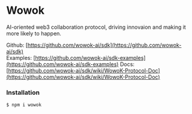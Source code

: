 
# Wowok

AI-oriented web3 collaboration protocol, driving innovaion and making it more likely to happen.

Github: [https://github.com/wowok-ai/sdk](https://github.com/wowok-ai/sdk)   
Examples: [https://github.com/wowok-ai/sdk-examples](https://github.com/wowok-ai/sdk-examples)
Docs:[https://github.com/wowok-ai/sdk/wiki/WowoK-Protocol-Doc](https://github.com/wowok-ai/sdk/wiki/WowoK-Protocol-Doc)

### Installation

```
$ npm i wowok
```




